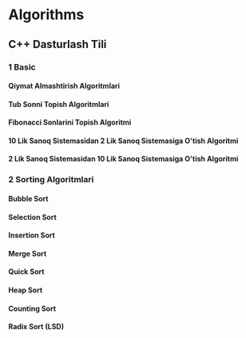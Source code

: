 # Algorithms

## C++ Dasturlash Tili

### 1 Basic
#### Qiymat Almashtirish Algoritmlari
#### Tub Sonni Topish Algoritmlari
#### Fibonacci Sonlarini Topish Algoritmi
#### 10 Lik Sanoq Sistemasidan 2 Lik Sanoq Sistemasiga O'tish Algoritmi
#### 2 Lik Sanoq Sistemasidan 10 Lik Sanoq Sistemasiga O'tish Algoritmi

### 2 Sorting Algoritmlari
#### Bubble Sort
#### Selection Sort
#### Insertion Sort
#### Merge Sort
#### Quick Sort
#### Heap Sort
#### Counting Sort
#### Radix Sort (LSD)

